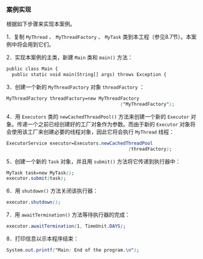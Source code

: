 ### 案例实现

根据如下步骤来实现本案例。

1．复制 `MyThread` 、 `MyThreadFactory` 、 `MyTask` 类到本工程（参见8.7节）。本案例中将会用到它们。

2．实现本案例的主类，新建 `Main` 类和 `main()` 方法：

```css
public class Main {
  public static void main(String[] args) throws Exception {
```

3．创建一个新的 `MyThreadFactory` 对象 `threadFactory` ：

```css
MyThreadFactory threadFactory=new MyThreadFactory
                                          ("MyThreadFactory");
```

4．用 `Executors` 类的 `newCachedThreadPool()` 方法来创建一个新的 `Executor` 对象。传递一个之前已经创建好的工厂对象作为参数。而由于新的 `Executor` 对象将会使用该工厂来创建必要的线程对象，因此它将会执行 `MyThread` 线程：

```css
ExecutorService executor=Executors.newCachedThreadPool
                                             (threadFactory);
```

5．创建一个新的 `Task` 对象，并且用 `submit()` 方法将它传递到执行器中：

```css
MyTask task=new MyTask();
executor.submit(task);
```

6．用 `shutdown()` 方法关闭该执行器：

```css
executor.shutdown();
```

7．用 `awaitTermination()` 方法等待执行器的完成：

```css
executor.awaitTermination(1, TimeUnit.DAYS);
```

8．打印信息以示本程序结束：

```css
System.out.printf("Main: End of the program.\n");
```

